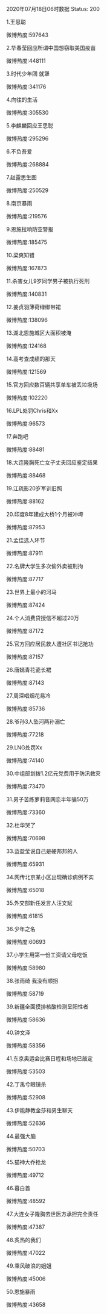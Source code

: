2020年07月18日06时数据
Status: 200

1.王思聪

微博热度:597643

2.华春莹回应所谓中国想窃取美国疫苗

微博热度:448111

3.时代少年团 就犟

微博热度:341176

4.向往的生活

微博热度:305530

5.李麒麟回应王思聪

微博热度:295296

6.不负吾爱

微博热度:268884

7.赵露思生图

微博热度:250529

8.南京暴雨

微博热度:219576

9.恩施拉响防空警报

微博热度:185475

10.梁爽知错

微博热度:167873

11.杀害女儿9岁同学男子被执行死刑

微博热度:140831

12.姜贞羽薄荷绿绑带裙

微博热度:138096

13.湖北恩施城区大面积被淹

微博热度:124168

14.高考查成绩的那天

微博热度:121569

15.官方回应数百辆共享单车被丢垃圾场

微博热度:102220

16.LPL处罚Chris和Xx

微博热度:96573

17.奔跑吧

微博热度:88481

18.大连隆胸死亡女子丈夫回应鉴定结果

微博热度:88468

19.江疏影20岁军训旧照

微博热度:88162

20.印度8年建成大桥1个月被冲垮

微博热度:87953

21.孟佳选人环节

微博热度:87911

22.名牌大学生多次偷外卖被刑拘

微博热度:87717

23.世界上最小的河马

微博热度:87424

24.个人消费贷授信不超过20万

微博热度:87172

25.官方回应居民救人遭社区书记抢功

微博热度:87157

26.唐嫣青花瓷长裙

微博热度:87143

27.周深唱烟花易冷

微博热度:85736

28.爷孙3人坠河两孙溺亡

微博热度:77218

29.LNG处罚Xx

微博热度:74140

30.中组部划拨1.2亿元党费用于防汛救灾

微博热度:73470

31.男子苦练萝莉音网恋半年骗50万

微博热度:73360

32.杜华哭了

微博热度:70698

33.蓝盈莹说自己是硬邦邦的人

微博热度:65931

34.网传北京某小区出现确诊病例不实

微博热度:65018

35.外交部新任发言人汪文斌

微博热度:61815

36.少年之名

微博热度:60693

37.小学生用第一份工资请父母吃饭

微博热度:58980

38.张雨绮 我没有顺拐

微博热度:58719

39.新疆全面摸排核酸检测呈阳性者

微博热度:58636

40.钟文泽

微博热度:58356

41.东京奥运会比赛日程和场地已敲定

微博热度:53503

42.丁禹兮眼镜杀

微博热度:52908

43.伊能静教金莎和男生聊天

微博热度:52636

44.最强大脑

微博热度:50703

45.猫神大乔抢龙

微博热度:49712

46.暮白首

微博热度:48592

47.大连女子隆胸去世医方承担完全责任

微博热度:47387

48.炙热的我们

微博热度:47022

49.乘风破浪的姐姐

微博热度:45006

50.恩施暴雨

微博热度:43658

